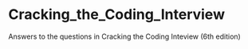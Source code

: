 # Cracking_the_Coding_Interview
Answers to the questions in Cracking the Coding Inteview (6th edition)
